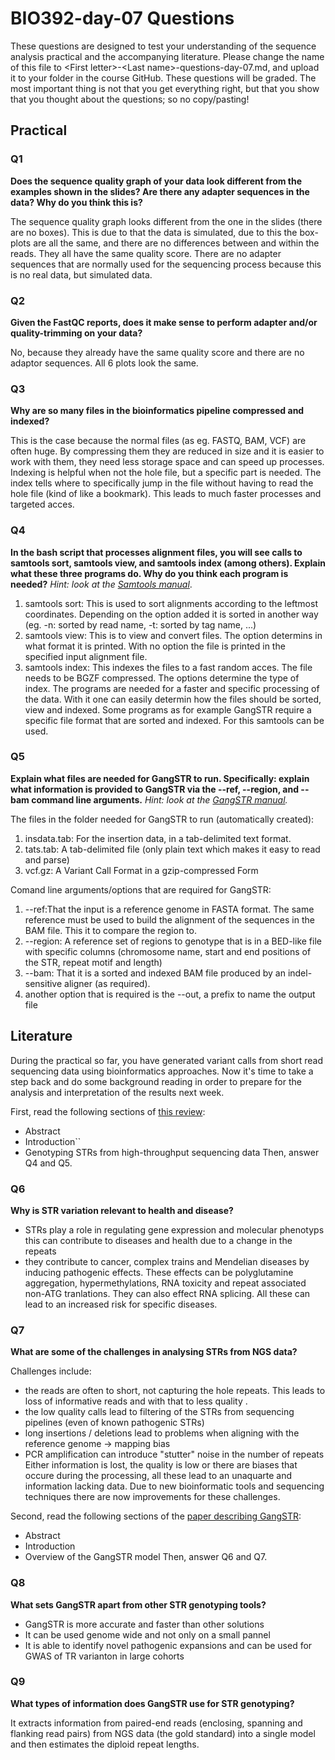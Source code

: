 
# BIO392-day-07 Questions 
These questions are designed to test your understanding of the sequence analysis practical and the accompanying literature. Please change the name of this file to \<First letter\>-\<Last name\>-questions-day-07.md, and upload it to your folder in the course GitHub.
These questions will be graded. The most important thing is not that you get everything right, but that you show that you thought about the questions; so no copy/pasting!

## Practical

### Q1
**Does the sequence quality graph of your data look different from the examples shown in the slides? Are there any adapter sequences in the data? Why do you think this is?**

The sequence quality graph looks different from the one in the slides (there are no boxes). This is due to that the data is simulated, due to this the box-plots are all the same, and there are no differences between and within the reads. They all have the same quality score. 
There are no adapter sequences that are normally used for the sequencing process because this is no real data, but simulated data.

### Q2
**Given the FastQC reports, does it make sense to perform adapter and/or quality-trimming on your data?**

No, because they already have the same quality score and there are no adaptor sequences. All 6 plots look the same.  

### Q3
**Why are so many files in the bioinformatics pipeline compressed and indexed?**

This is the case because the normal files (as eg. FASTQ, BAM, VCF) are often huge. By compressing them they are reduced in size and it is easier to work with them, they need less storage space and can speed up processes. Indexing is helpful when not the hole file, but a specific part is needed. The index tells where to specifically jump in the file without having to read the hole file (kind of like a bookmark). This leads to much faster processes and targeted acces. 

### Q4
**In the bash script that processes alignment files, you will see calls to samtools sort, samtools view, and samtools index (among others). Explain what these three programs do. Why do you think each program is needed?**
*Hint: look at the [Samtools manual](http://www.htslib.org/doc/samtools.html)*.

 1. samtools sort: This is used to sort alignments according to the leftmost coordinates. Depending on the option added it is sorted in another way (eg. -n: sorted by read name, -t: sorted by tag name, ...)
 2. samtools view: This is to view and convert files. The option determins in what format it is printed. With no option the file is printed in the specified input alignment file.
 3. samtools index: This indexes the files to a fast random acces. The file needs to be BGZF compressed. The options determine the type of index.
The programs are needed for a faster and specific processing of the data. With it one can easily determin how the files should be sorted, view and indexed.
Some programs as for example GangSTR require a specific file format that are sorted and indexed. For this samtools can be used. 

### Q5
**Explain what files are needed for GangSTR to run. Specifically: explain what information is provided to GangSTR via the --ref, --region, and --bam command line arguments.**
*Hint: look at the [GangSTR manual](https://github.com/gymreklab/gangstr).*

The files in the folder needed for GangSTR to run (automatically created): 
 1. insdata.tab:  For the insertion data, in a tab-delimited text format.
 2. tats.tab:     A tab-delimited file (only plain text which makes it easy to read and parse)
 3. vcf.gz:       A Variant Call Format in a gzip-compressed Form
 
Comand line arguments/options that are required for GangSTR: 
 1. --ref:That the input is a reference genome in FASTA format. The same reference must be used to build the alignment of the sequences in the BAM file. This it to compare the region to. 
 2. --region: A reference set of regions to genotype that is in a BED-like file with specific columns (chromosome name, start and end positions of the STR, repeat motif and length)
 3. --bam: That it is a sorted and indexed BAM file produced by an indel-sensitive aligner (as required).
 4. another option that is required is the --out, a prefix to name the output file


## Literature
During the practical so far, you have generated variant calls from short read sequencing data using bioinformatics approaches. Now it's time to take a step back and do some background reading in order to prepare for the analysis and interpretation of the results next week. 

First, read the following sections of [this review](https://www.sciencedirect.com/science/article/pii/S0959437X16301538):
* Abstract
* Introduction``
* Genotyping STRs from high-throughput sequencing data
Then, answer Q4 and Q5.

### Q6
**Why is STR variation relevant to health and disease?**

* STRs play a role in regulating gene expression and molecular phenotyps this can contribute to diseases and health due to a change in the repeats 
* they contribute to cancer, complex trains and Mendelian diseases by inducing pathogenic effects. These effects can be polyglutamine aggregation, hypermethylations, RNA toxicity and repeat associated non-ATG tranlations. They can also effect RNA splicing. All these can lead to an increased risk for specific diseases.

### Q7
**What are some of the challenges in analysing STRs from NGS data?**

Challenges include: 
* the reads are often to short, not capturing the hole repeats. This leads to loss of informative reads and with that to less quality .
* the low quality calls lead to filtering of the STRs from sequencing pipelines (even of known pathogenic STRs) 
* long insertions / deletions lead to problems when aligning with the reference genome -> mapping bias
* PCR amplification can introduce "stutter" noise in the number of repeats
Either information is lost, the quality is low or there are biases that occure during the processing, all these lead to an unaquarte and information lacking data. 
Due to new bioinformatic tools and sequencing techniques there are now improvements for these challenges.


Second, read the following sections of the [paper describing GangSTR](https://academic.oup.com/nar/article/47/15/e90/5518310):
* Abstract
* Introduction
* Overview of the GangSTR model
Then, answer Q6 and Q7.

### Q8
**What sets GangSTR apart from other STR genotyping tools?**

* GangSTR is more accurate and faster than other solutions
* It can be used genome wide and not only on a small pannel
* It is able to identify novel pathogenic expansions and can be used for GWAS of TR varianton in large cohorts

### Q9
**What types of information does GangSTR use for STR genotyping?**

It extracts information from paired-end reads (enclosing, spanning and flanking read pairs) from NGS data (the gold standard) into a single model and then estimates the diploid repeat lengths.  
